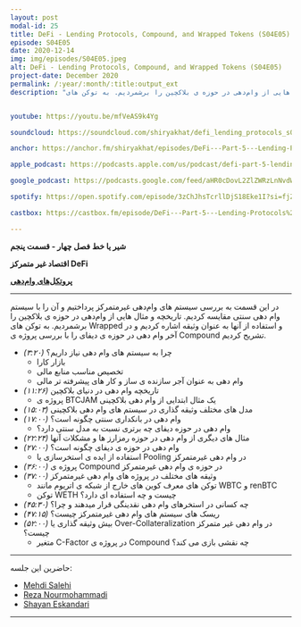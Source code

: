 ```yaml
---
layout: post
modal-id: 25
title: DeFi - Lending Protocols, Compound, and Wrapped Tokens (S04E05)
episode: S04E05
date: 2020-12-14
img: img/episodes/S04E05.jpeg
alt: DeFi - Lending Protocols, Compound, and Wrapped Tokens (S04E05)
project-date: December 2020
permalink: /:year/:month/:title:output_ext
description: "در این قسمت به بررسی سیستم های وام‌دهی غیر‌متمرکز پرداختیم و آن را با سیستم وام دهی سنتی مقایسه کردیم. تاریخچه و مثال هایی از وام‌دهی در حوزه ی بلاکچین را برشمردیم. به توکن های Wrapped و استفاده از آنها به عنوان وثیقه اشاره کردیم و در آخر وام دهی در حوزه ی دیفای را با بررسی پروژه ی Compound تشریح کردیم."


youtube: https://youtu.be/mfVeAS9k4Yg

soundcloud: https://soundcloud.com/shiryakhat/defi_lending_protocols_s04e05

anchor: https://anchor.fm/shiryakhat/episodes/DeFi---Part-5---Lending-Protocols--Compound--and-Wrapped-Tokens-S04E05-enp56g

apple_podcast: https://podcasts.apple.com/us/podcast/defi-part-5-lending-protocols-compound-wrapped-tokens/id1221206951?i=1000502364508

google_podcast: https://podcasts.google.com/feed/aHR0cDovL2ZlZWRzLnNvdW5kY2xvdWQuY29tL3VzZXJzL3NvdW5kY2xvdWQ6dXNlcnM6MjYyMzE4MTEzL3NvdW5kcy5yc3M/episode/MzA3ZGZjYzAtNjBkOS00MGJjLTkzMDYtOWQzNGQ2ZWI0MzBm?sa=X&ved=0CA0QkfYCahcKEwigjo-32MztAhUAAAAAHQAAAAAQAQ

spotify: https://open.spotify.com/episode/3zChJhsTcrllDjS18Eke1I?si=fjZ5ujC3Swek3PBORD91_g

castbox: https://castbox.fm/episode/DeFi---Part-5---Lending-Protocols%2C-Compound%2C-and-Wrapped-Tokens-(S04E05)-id2539522-id335978763?utm_source=website&utm_medium=dlink&utm_campaign=web_share&utm_content=DeFi%20-%20Part%205%20-%20Lending%20Protocols%2C%20Compound%2C%20and%20Wrapped%20Tokens%20(S04E05)-CastBox_FM

---
```


**شیر یا خط**
**فصل چهار - قسمت پنجم**

**اقتصاد غیر متمرکز DeFi**

**[پروتکل‌‌های وام‌دهی](https://shiryakhat.net/2020/12/defi-lending-protocols.html)**

-------------------------------------------------------
در این قسمت به بررسی سیستم های وام‌دهی غیر‌متمرکز پرداختیم و آن را با سیستم وام دهی سنتی مقایسه کردیم. تاریخچه و مثال هایی از وام‌دهی در حوزه ی بلاکچین را برشمردیم. به توکن های Wrapped و استفاده از آنها به عنوان وثیقه اشاره کردیم و در آخر وام دهی در حوزه ی دیفای را با بررسی پروژه ی Compound تشریح کردیم. 


- *(۳:۲۰)* چرا به سیستم های وام دهی نیاز داریم؟
    - بازار کارا
    - تخصیص مناسب منابع مالی
    - وام دهی به عنوان آجر سازنده ی ساز و کار های پیشرفته تر مالی
- *(۱۱:۲۶)* تاریخچه وام دهی در دنیای بلاکچین
    - پروژه ی BTCJAM  یک مثال ابتدایی از وام دهی بلاکچینی
- *(۱۵:۰۳)* مدل های مختلف وثیقه گذاری در سیستم های وام دهی بلاکچینی
- *(۱۷:۰۰)* وام دهی در بانکداری سنتی چگونه است؟ 
  - وام دهی در حوزه دیفای چه برتری نسبت به مدل سنتی دارد؟
- *(۲۲:۲۴)* مثال های دیگری از وام دهی در حوزه رمزارز ها و مشکلات آنها
- *(۲۷:۰۰)* وام دهی در حوزه ی دیفای چگونه است؟
  - استفاده از ایده ی استخرسازی یا Pooling در وام دهی غیرمتمرکز
- *(۳۶:۰۰)* پروژه ی Compound در حوزه ی وام دهی غیرمتمرکز
- *(۳۷:۰۰)* وثیقه های مختلف در پروژه های وام دهی غیرمتمرکز
    - توکن های معرف کوین های خارج از شبکه ی اتریوم مانند WBTC و renBTC 
    - توکن WETH چیست و چه استفاده ای دارد؟
- *(۴۵:۳۰)* چه کسانی در استخرهای وام دهی نقدینگی قرار میدهند و چرا؟
- *(۴۷:۱۵)* ریسک های سیستم های وام دهی غیرمتمرکز چیست؟
- *(۵۲:۰۰)* بیش وثیقه گذاری یا Over-Collateralization در وام دهی غیر متمرکز چیست؟
  - متغیر C-Factor در پروژه ی Compound چه نقشی بازی می کند؟


------------
  حاضرین این جلسه:
  
- [Mehdi Salehi](https://twitter.com/GreatSaoshyant)
- [Reza Nourmohammadi](https://www.instagram.com/rezanmmd/)
- [Shayan Eskandari](https://twitter.com/sbetamc) 

-----------------------------------------------------------------------
